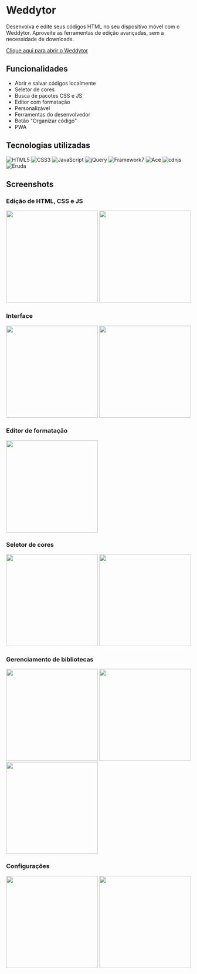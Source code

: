 # Weddytor
Desenvolva e edite seus códigos HTML no seu dispositivo móvel com o Weddytor. Aproveite as ferramentas de edição avançadas, sem a necessidade de downloads.

[Clique aqui para abrir o Weddytor](https://josejefferson.github.io/weddytor/#!/)

## Funcionalidades
- Abrir e salvar códigos localmente
- Seletor de cores
- Busca de pacotes CSS e JS
- Editor com formatação
- Personalizável
- Ferramentas do desenvolvedor
- Botão "Organizar código"
- PWA

## Tecnologias utilizadas

![HTML5](https://img.shields.io/badge/html5-%23E34F26.svg?style=for-the-badge&logo=html5&logoColor=white)
![CSS3](https://img.shields.io/badge/css3-%231572B6.svg?style=for-the-badge&logo=css3&logoColor=white)
![JavaScript](https://img.shields.io/badge/javascript-%23323330.svg?style=for-the-badge&logo=javascript&logoColor=%23F7DF1E)
![jQuery](https://img.shields.io/badge/jquery-%230769AD.svg?style=for-the-badge&logo=jquery&logoColor=white)
![Framework7](https://img.shields.io/badge/framework7-%23EE350F.svg?style=for-the-badge&logo=framework7&logoColor=white)
![Ace](https://img.shields.io/badge/ace-%23287fc6.svg?style=for-the-badge&logo=ace&logoColor=white)
![cdnjs](https://img.shields.io/badge/cdnjs-%23d9643a.svg?style=for-the-badge&logo=cdnjs&logoColor=white)
![Eruda](https://img.shields.io/badge/eruda-%23eda29b.svg?style=for-the-badge&logo=eruda&logoColor=white)

## Screenshots

### Edição de HTML, CSS e JS

<img src="https://github.com/josejefferson/weddytor/assets/52979246/81b4967d-2814-4b77-a808-4b6799bf591d" width="250">
<img src="https://github.com/josejefferson/weddytor/assets/52979246/1c5f67ca-d8b6-45b3-8510-6095abf66eea" width="250">

### Interface

<img src="https://github.com/josejefferson/weddytor/assets/52979246/5a3269d8-1454-477c-aaee-12edda8a20bd" width="250">
<img src="https://github.com/josejefferson/weddytor/assets/52979246/2a95bdfd-bc00-4e72-9a74-7108da1f9885" width="250">

### Editor de formatação

<img src="https://github.com/josejefferson/weddytor/assets/52979246/ecfde204-8447-4392-a347-4d6b8685ca25" width="250">

### Seletor de cores
<img src="https://github.com/josejefferson/weddytor/assets/52979246/354e3f16-4c11-4381-a7bf-3a79ec256a3b" width="250">
<img src="https://github.com/josejefferson/weddytor/assets/52979246/f8848f30-2d77-4ff1-abfe-6205ae724e6f" width="250">

### Gerenciamento de bibliotecas
<img src="https://github.com/josejefferson/weddytor/assets/52979246/4adaf198-72b0-4284-bfe9-56b58ddda836" width="250">
<img src="https://github.com/josejefferson/weddytor/assets/52979246/376cb9ee-137a-4785-8ec6-009ec4fbdcb4" width="250">
<img src="https://github.com/josejefferson/weddytor/assets/52979246/4620477a-f6d2-4f2c-8614-d9b38941deb5" width="250">

### Configurações

<img src="https://github.com/josejefferson/weddytor/assets/52979246/1483170f-d21c-4412-a847-187a0c00211d" width="250">
<img src="https://github.com/josejefferson/weddytor/assets/52979246/acef556f-6e31-47bf-87e4-0f1bbfe5ce1f" width="250">
